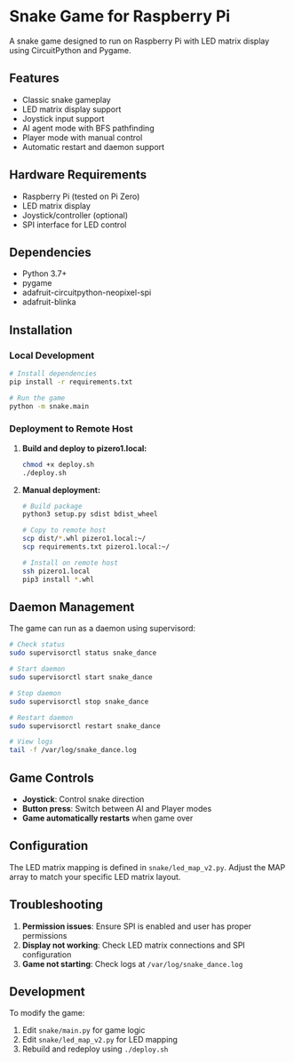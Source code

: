 # Snake Game for Raspberry Pi

A snake game designed to run on Raspberry Pi with LED matrix display using CircuitPython and Pygame.

## Features

- Classic snake gameplay
- LED matrix display support
- Joystick input support
- AI agent mode with BFS pathfinding
- Player mode with manual control
- Automatic restart and daemon support

## Hardware Requirements

- Raspberry Pi (tested on Pi Zero)
- LED matrix display
- Joystick/controller (optional)
- SPI interface for LED control

## Dependencies

- Python 3.7+
- pygame
- adafruit-circuitpython-neopixel-spi
- adafruit-blinka

## Installation

### Local Development

```bash
# Install dependencies
pip install -r requirements.txt

# Run the game
python -m snake.main
```

### Deployment to Remote Host

1. **Build and deploy to pizero1.local:**
   ```bash
   chmod +x deploy.sh
   ./deploy.sh
   ```

2. **Manual deployment:**
   ```bash
   # Build package
   python3 setup.py sdist bdist_wheel

   # Copy to remote host
   scp dist/*.whl pizero1.local:~/
   scp requirements.txt pizero1.local:~/

   # Install on remote host
   ssh pizero1.local
   pip3 install *.whl
   ```

## Daemon Management

The game can run as a daemon using supervisord:

```bash
# Check status
sudo supervisorctl status snake_dance

# Start daemon
sudo supervisorctl start snake_dance

# Stop daemon
sudo supervisorctl stop snake_dance

# Restart daemon
sudo supervisorctl restart snake_dance

# View logs
tail -f /var/log/snake_dance.log
```

## Game Controls

- **Joystick**: Control snake direction
- **Button press**: Switch between AI and Player modes
- **Game automatically restarts** when game over

## Configuration

The LED matrix mapping is defined in `snake/led_map_v2.py`. Adjust the MAP array to match your specific LED matrix layout.

## Troubleshooting

1. **Permission issues**: Ensure SPI is enabled and user has proper permissions
2. **Display not working**: Check LED matrix connections and SPI configuration
3. **Game not starting**: Check logs at `/var/log/snake_dance.log`

## Development

To modify the game:

1. Edit `snake/main.py` for game logic
2. Edit `snake/led_map_v2.py` for LED mapping
3. Rebuild and redeploy using `./deploy.sh`

